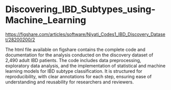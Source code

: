 # Discovering_IBD_Subtypes_using-Machine_Learning

https://figshare.com/articles/software/Niyati_Codes1_IBD_Discovery_Dataset/28200200/2

The html file available on figshare contains the complete code and documentation for the analysis conducted on the discovery dataset of 2,490 adult IBD patients. The code includes data preprocessing, exploratory data analysis, and the implementation of statistical and machine learning models for IBD subtype classification. It is structured for reproducibility, with clear annotations for each step, ensuring ease of understanding and reusability for researchers and reviewers.
